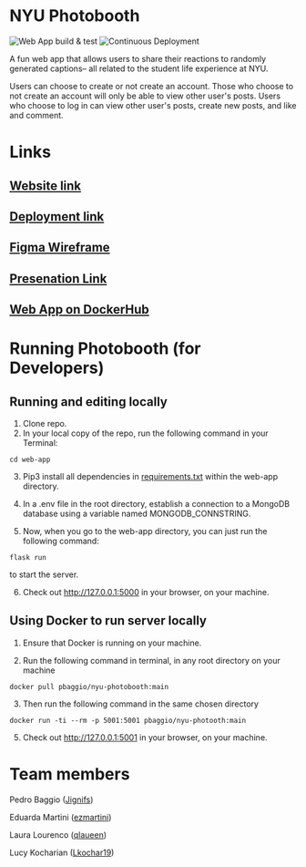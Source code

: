 # NYU Photobooth

![Web App build & test](https://github.com/software-students-fall2022/final-project-project5-team2/actions/workflows/web-app.yml/badge.svg)
![Continuous Deployment](https://github.com/software-students-fall2022/final-project-project5-team2/actions/workflows/continuous-deployment.yml/badge.svg)

A fun web app that allows users to share their reactions to randomly generated captions– all related to the student life experience at NYU.

Users can choose to create or not create an account. Those who choose to not create an account will only be able to view other user's posts. Users who choose to log in can view other user's posts, create new posts, and like and comment.

# Links

## [Website link](https://nyu-photobooth-paouu.ondigitalocean.app)

## [Deployment link](https://hub.docker.com/repository/docker/pbaggio/nyu-photobooth/general)

## [Figma Wireframe](https://www.figma.com/file/CidintDmYWmno6iNkZHwbF/NYU-captions-wireframe?node-id=0%3A1&t=206D7WPh5fVNc7kN-1)

## [Presenation Link](https://docs.google.com/presentation/d/1Ubn6vOxnutuBWQ8w-xhLCTijeKEPAHvaUFoQVP3Nqkw/edit#slide=id.g1bc7e5e0943_0_0)

## [Web App on DockerHub](https://hub.docker.com/r/pbaggio/nyu-photobooth)

# Running Photobooth (for Developers) 

## Running and editing locally 
1. Clone repo. 
2. In your local copy of the repo, run the following command in your Terminal:

```console
cd web-app
```

3. Pip3 install all dependencies in [requirements.txt](https://github.com/software-students-fall2022/final-project-project5-team2/blob/main/web-app/requirements.txt) within the web-app directory. 

4. In a .env file in the root directory, establish a connection to a MongoDB database using a variable named MONGODB_CONNSTRING.

5. Now, when you go to the web-app directory, you can just run the following command: 

```console
flask run
```

to start the server. 

6. Check out http://127.0.0.1:5000 in your browser, on your machine. 

## Using Docker to run server locally

1. Ensure that Docker is running on your machine. 

2. Run the following command in terminal, in any root directory on your machine

```console
docker pull pbaggio/nyu-photobooth:main
```

3. Then run the following command in the same chosen directory

```console
docker run -ti --rm -p 5001:5001 pbaggio/nyu-photooth:main
```

5. Check out http://127.0.0.1:5001 in your browser, on your machine. 





# Team members

Pedro Baggio ([Jignifs](https://github.com/Jignifs))

Eduarda Martini ([ezmartini](https://github.com/ezmartini))

Laura Lourenco ([qlaueen](https://github.com/qlaueen))

Lucy Kocharian ([Lkochar19](https://github.com/Lkochar19))
